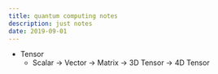 ```yaml
---
title: quantum computing notes
description: just notes
date: 2019-09-01
---
```


* Tensor
  - Scalar -> Vector -> Matrix -> 3D Tensor -> 4D Tensor


